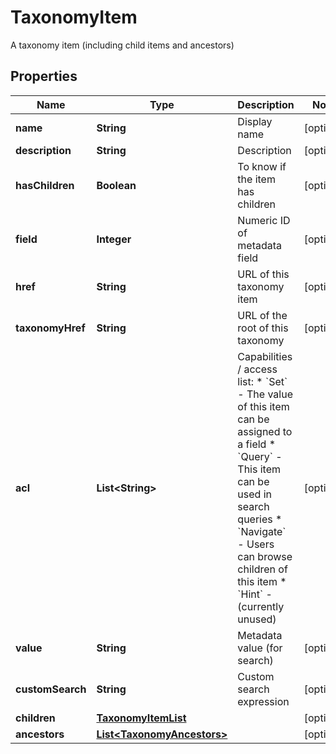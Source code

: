 

# TaxonomyItem

A taxonomy item (including child items and ancestors)

## Properties

| Name | Type | Description | Notes |
|------------ | ------------- | ------------- | -------------|
|**name** | **String** | Display name |  [optional] |
|**description** | **String** | Description |  [optional] |
|**hasChildren** | **Boolean** | To know if the item has children |  [optional] |
|**field** | **Integer** | Numeric ID of metadata field |  [optional] |
|**href** | **String** | URL of this taxonomy item |  [optional] |
|**taxonomyHref** | **String** | URL of the root of this taxonomy |  [optional] |
|**acl** | **List&lt;String&gt;** | Capabilities / access list:   * &#x60;Set&#x60; - The value of this item can be assigned to a field   * &#x60;Query&#x60; - This item can be used in search queries   * &#x60;Navigate&#x60; - Users can browse children of this item   * &#x60;Hint&#x60; - (currently unused)  |  [optional] |
|**value** | **String** | Metadata value (for search) |  [optional] |
|**customSearch** | **String** | Custom search expression |  [optional] |
|**children** | [**TaxonomyItemList**](TaxonomyItemList.md) |  |  [optional] |
|**ancestors** | [**List&lt;TaxonomyAncestors&gt;**](TaxonomyAncestors.md) |  |  [optional] |



